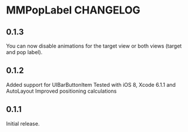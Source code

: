 # MMPopLabel CHANGELOG

## 0.1.3

You can now disable animations for the target view or both views (target and pop label).

## 0.1.2

Added support for UIBarButtonItem
Tested with iOS 8, Xcode 6.1.1 and AutoLayout
Improved positioning calculations

## 0.1.1

Initial release.
